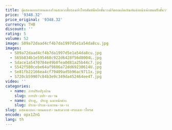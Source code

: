 ```yaml
---
title: ตู้แสดงแบบกําหนดเองร้านสะดวกซื้อรองเท้าโทรศัพท์มือถือชั้นวางดิจิตอลผลิตภัณฑ์แต่งหน้าเค้กขนมปังชั้นวางจอแสดงผล
price: '9348.32'
price_original: '9348.32'
currency: THB
discount: ''
rating: 5
volume: 52
image: S09a72daad4cf4b7da1997d5e1a54da8cu.jpg
images:
  - S09a72daad4cf4b7da1997d5e1a54da8cu.jpg
  - S65b834b1e595468c922d6428f56d8004L.jpg
  - Sdace1a5470784e49b8fea0d81a25b44c7.jpg
  - S542f580cebe64af9886a72dd69230614U.jpg
  - Se81fb22166ea4cf79409ad5b96ac9711x.jpg
  - S720cb59907c84b3e9c349da452464ee4T.jpg
video: ''
categories:
  - name: การปรับปรุงบ้าน
    slug: การปร-บปร-งบ-าน
  - name: ประตู, ประตู และหน้าต่าง
    slug: ประต-ประต-และหน-าต-าง
slug: แสดงแบบก-าหนดเองร-านสะดวกซ-อรองเท-าโทรศ
encode: opx1ZnG
lang: th
---
```

  